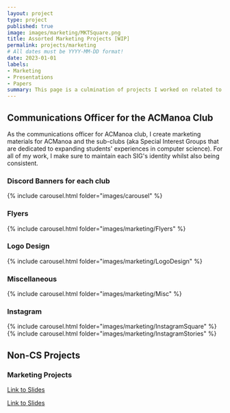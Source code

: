 ```yaml
---
layout: project
type: project
published: true
image: images/marketing/MKTSquare.png
title: Assorted Marketing Projects [WIP]
permalink: projects/marketing
# All dates must be YYYY-MM-DD format!
date: 2023-01-01
labels:
- Marketing
- Presentations
- Papers
summary: This page is a culmination of projects I worked on related to marketing.
---
```


## Communications Officer for the ACManoa Club
As the communications officer for ACManoa club, I create marketing materials for ACManoa and the sub-clubs (aka Special Interest Groups that are dedicated to expanding students' experiences in computer science). For all of my work, I make sure to maintain each SIG's identity whilst also being consistent. 

### Discord Banners for each club
{% include carousel.html folder="images/carousel" %}

### Flyers
{% include carousel.html folder="images/marketing/Flyers" %}

### Logo Design
{% include carousel.html folder="images/marketing/LogoDesign" %}

### Miscellaneous 
{% include carousel.html folder="images/marketing/Misc" %}

### Instagram
{% include carousel.html folder="images/marketing/InstagramSquare" %}
{% include carousel.html folder="images/marketing/InstagramStories" %}

## Non-CS Projects
### Marketing Projects
[Link to Slides](https://docs.google.com/presentation/d/1CQo8Z8qw_AVyu-ai491boZejE0EQqxUzSlDrf2b3gVY/edit#slide=id.gfcba8adc72_0_143)

[Link to Slides](https://docs.google.com/presentation/d/1Vh-UsrmC740PVQsSZr41XeP42huAIDJ_xAhkmkLMjgE/edit#slide=id.g115b5b7a977_0_299)
